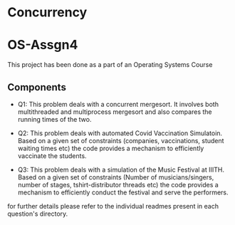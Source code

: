 # Concurrency
# OS-Assgn4

This project has been done as a part of an Operating Systems Course

## Components

* Q1: This problem deals with a concurrent mergesort. It involves both multithreaded and multiprocess mergesort and also compares the running times of the two.

* Q2: This problem deals with automated Covid Vaccination Simulatoin. Based on a given set of constraints (companies, vaccinations, student waiting times etc) the code provides a mechanism to efficiently vaccinate the students.

* Q3: This problem deals with a simulation of the Music Festival at IIITH. Based on a given set of constraints (Number of musicians/singers, number of stages, tshirt-distributor threads etc) the code provides a mechanism to efficiently conduct the festival and serve the performers. 

for further details please refer to the individual readmes present in each question's directory.